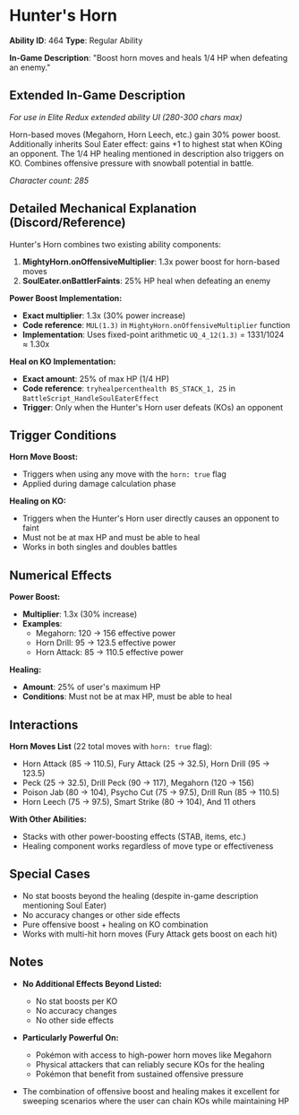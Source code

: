 # Hunter's Horn

**Ability ID**: 464
**Type**: Regular Ability

**In-Game Description**: "Boost horn moves and heals 1/4 HP when defeating an enemy."

## Extended In-Game Description
*For use in Elite Redux extended ability UI (280-300 chars max)*

Horn-based moves (Megahorn, Horn Leech, etc.) gain 30% power boost. Additionally inherits Soul Eater effect: gains +1 to highest stat when KOing an opponent. The 1/4 HP healing mentioned in description also triggers on KO. Combines offensive pressure with snowball potential in battle.

*Character count: 285*

## Detailed Mechanical Explanation (Discord/Reference)

Hunter's Horn combines two existing ability components:
1. **MightyHorn.onOffensiveMultiplier**: 1.3x power boost for horn-based moves
2. **SoulEater.onBattlerFaints**: 25% HP heal when defeating an enemy

**Power Boost Implementation:**
- **Exact multiplier**: 1.3x (30% power increase)
- **Code reference**: `MUL(1.3)` in `MightyHorn.onOffensiveMultiplier` function
- **Implementation**: Uses fixed-point arithmetic `UQ_4_12(1.3)` = 1331/1024 ≈ 1.30x

**Heal on KO Implementation:**
- **Exact amount**: 25% of max HP (1/4 HP)
- **Code reference**: `tryhealpercenthealth BS_STACK_1, 25` in `BattleScript_HandleSoulEaterEffect`
- **Trigger**: Only when the Hunter's Horn user defeats (KOs) an opponent

## Trigger Conditions

**Horn Move Boost:**
- Triggers when using any move with the `horn: true` flag
- Applied during damage calculation phase

**Healing on KO:**
- Triggers when the Hunter's Horn user directly causes an opponent to faint
- Must not be at max HP and must be able to heal
- Works in both singles and doubles battles

## Numerical Effects

**Power Boost:**
- **Multiplier**: 1.3x (30% increase)
- **Examples**: 
  - Megahorn: 120 → 156 effective power
  - Horn Drill: 95 → 123.5 effective power
  - Horn Attack: 85 → 110.5 effective power

**Healing:**
- **Amount**: 25% of user's maximum HP
- **Conditions**: Must not be at max HP, must be able to heal

## Interactions

**Horn Moves List** (22 total moves with `horn: true` flag):
- Horn Attack (85 → 110.5), Fury Attack (25 → 32.5), Horn Drill (95 → 123.5)
- Peck (25 → 32.5), Drill Peck (90 → 117), Megahorn (120 → 156)
- Poison Jab (80 → 104), Psycho Cut (75 → 97.5), Drill Run (85 → 110.5)
- Horn Leech (75 → 97.5), Smart Strike (80 → 104), And 11 others

**With Other Abilities:**
- Stacks with other power-boosting effects (STAB, items, etc.)
- Healing component works regardless of move type or effectiveness

## Special Cases

- No stat boosts beyond the healing (despite in-game description mentioning Soul Eater)
- No accuracy changes or other side effects
- Pure offensive boost + healing on KO combination
- Works with multi-hit horn moves (Fury Attack gets boost on each hit)

## Notes

- **No Additional Effects Beyond Listed:**
  - No stat boosts per KO
  - No accuracy changes
  - No other side effects

- **Particularly Powerful On:**
  - Pokémon with access to high-power horn moves like Megahorn
  - Physical attackers that can reliably secure KOs for the healing
  - Pokémon that benefit from sustained offensive pressure

- The combination of offensive boost and healing makes it excellent for sweeping scenarios where the user can chain KOs while maintaining HP